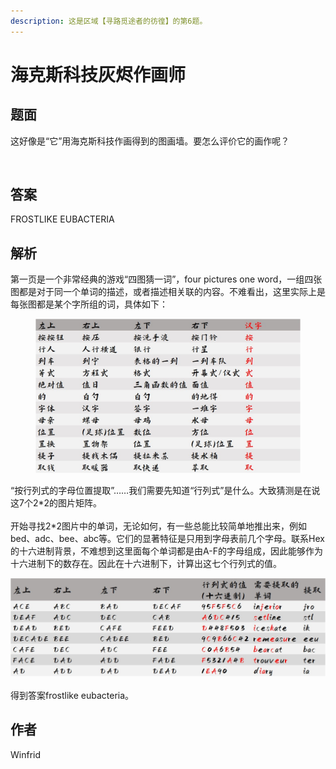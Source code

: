 ```yaml
---
description: 这是区域【寻路觅途者的彷徨】的第6题。
---
```


# 海克斯科技灰烬作画师

## 题面

这好像是“它”用海克斯科技作画得到的图画墙。要怎么评价它的画作呢？

<figure><img src="../../../.gitbook/assets/image (19).png" alt=""><figcaption></figcaption></figure>

## 答案

FROSTLIKE EUBACTERIA

## 解析

第一页是一个非常经典的游戏“四图猜一词”，four pictures one word，一组四张图都是对于同一个单词的描述，或者描述相关联的内容。不难看出，这里实际上是每张图都是某个字所组的词，具体如下：

<figure><img src="../../../.gitbook/assets/image (20).png" alt=""><figcaption></figcaption></figure>

“按行列式的字母位置提取”……我们需要先知道“行列式”是什么。大致猜测是在说这7个2\*2的图片矩阵。\
\
开始寻找2\*2图片中的单词，无论如何，有一些总能比较简单地推出来，例如bed、adc、bee、abc等。它们的显著特征是只用到字母表前几个字母。联系Hex的十六进制背景，不难想到这里面每个单词都是由A-F的字母组成，因此能够作为十六进制下的数存在。因此在十六进制下，计算出这七个行列式的值。

![](<../../../.gitbook/assets/image (21).png>)\
\
得到答案frostlike eubacteria。

## 作者

Winfrid
